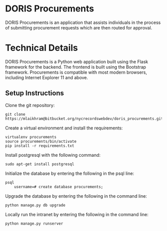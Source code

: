 # DORIS Procurements

DORIS Procurements is an application that assists individuals in the process of submitting procurement requests which are then routed for approval.

# Technical Details
DORIS Procurements is a Python web application built using the Flask framework for the backend. The frontend is built using the Bootstrap framework. Procurements is compatible with most modern browsers, including Internet Explorer 11 and above.

## Setup Instructions
Clone the git repository:

    git clone https://mlaikhram@bitbucket.org/nycrecordswebdev/doris_procurements.git

Create a virtual environment and install the requirements:

    virtualenv procurements
    source procurements/bin/activate
    pip install -r requirements.txt

Install postgresql with the following command:

    sudo apt-get install postgresql

Initialize the database by entering the following in the psql line:

    psql
        username=# create database procurements;

Upgrade the database by entering the following in the command line:

    python manage.py db upgrade

Locally run the intranet by entering the following in the command line:

    python manage.py runserver
